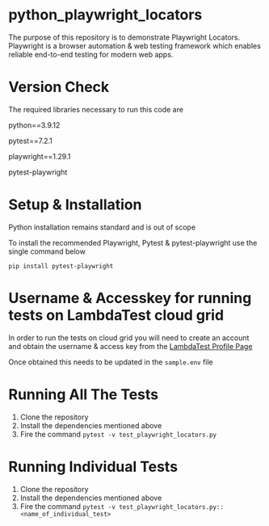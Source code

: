 # python_playwright_locators

The purpose of this repository is to demonstrate Playwright Locators. Playwright is a browser automation & web testing framework which enables reliable end-to-end testing for modern web apps.

# Version Check
The required libraries necessary to run this code are

python==3.9.12

pytest==7.2.1

playwright==1.29.1

pytest-playwright


# Setup & Installation
Python installation remains standard and is out of scope

To install the recommended Playwright, Pytest & pytest-playwright use the single command below

```pip install pytest-playwright```

# Username & Accesskey for running tests on LambdaTest cloud grid
In order to run the tests on cloud grid you will need to create an account and obtain the username & access key from the [LambdaTest Profile Page](https://accounts.lambdatest.com/detail/profile)

Once obtained this needs to be updated in the ```sample.env``` file

# Running All The Tests
1. Clone the repository
2. Install the dependencies mentioned above
3. Fire the command ```pytest -v test_playwright_locators.py ```

# Running Individual Tests
1. Clone the repository
2. Install the dependencies mentioned above
3. Fire the command ```pytest -v test_playwright_locators.py::<name_of_individual_test> ```
